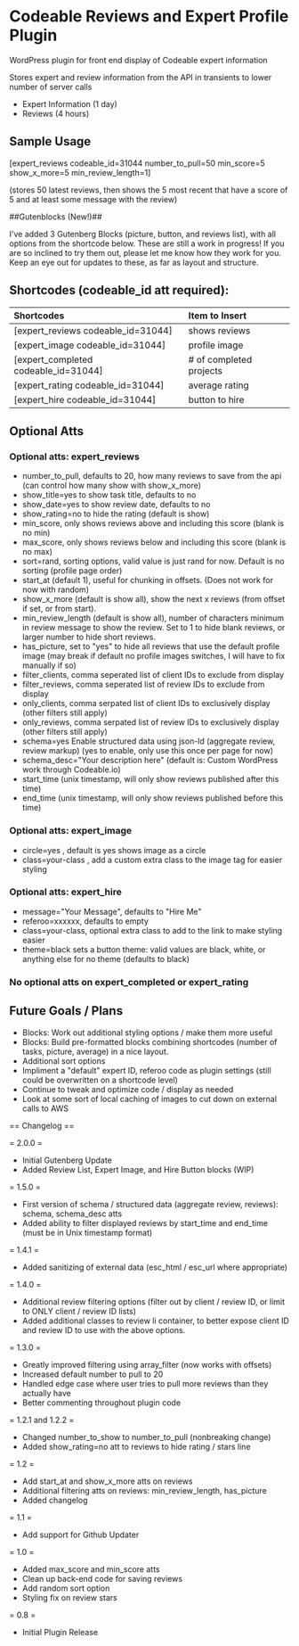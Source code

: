 # Codeable Reviews and Expert Profile Plugin

WordPress plugin for front end display of Codeable expert information

Stores expert and review information from the API in transients to lower number of server calls
* Expert Information (1 day)
* Reviews (4 hours)

## Sample Usage

[expert_reviews codeable_id=31044 number_to_pull=50 min_score=5 show_x_more=5 min_review_length=1]

(stores 50 latest reviews, then shows the 5 most recent that have a score of 5 and at least some message with the review)

##Gutenblocks (New!)##

I've added 3 Gutenberg Blocks (picture, button, and reviews list), with all options from the shortcode below. These are still a work in progress! If you are so inclined to try them out, please let me know how they work for you. Keep an eye out for updates to these, as far as layout and structure.

## Shortcodes (codeable_id att required):

| Shortcodes       | Item to Insert       |
|:------------- |:-------------|
| [expert_reviews codeable_id=31044] | shows reviews |
| [expert_image codeable_id=31044] | profile image |
| [expert_completed codeable_id=31044] | # of completed projects |
| [expert_rating codeable_id=31044] | average rating |
| [expert_hire codeable_id=31044] | button to hire |

## Optional Atts
### Optional atts: expert_reviews
* number_to_pull, defaults to 20, how many reviews to save from the api (can control how many show with show_x_more)
* show_title=yes to show task title, defaults to no
* show_date=yes to show review date, defaults to no
* show_rating=no to hide the rating (default is show)
* min_score, only shows reviews above and including this score (blank is no min)
* max_score, only shows reviews below and including this score (blank is no max)
* sort=rand, sorting options, valid value is just rand for now. Default is no sorting (profile page order)
* start_at (default 1), useful for chunking in offsets. (Does not work for now with random)
* show_x_more (default is show all), show the next x reviews (from offset if set, or from start).
* min_review_length (default is show all), number of characters minimum in review message to show the review. Set to 1 to hide blank reviews, or larger number to hide short reviews. 
* has_picture, set to "yes" to hide all reviews that use the default profile image (may break if default no profile images switches, I will have to fix manually if so)
* filter_clients, comma seperated list of client IDs to exclude from display
* filter_reviews, comma seperated list of review IDs to exclude from display
* only_clients, comma serpated list of client IDs to exclusively display (other filters still apply)
* only_reviews, comma serpated list of review IDs to exclusively display (other filters still apply)
* schema=yes Enable structured data using json-ld (aggregate review, review markup) (yes to enable, only use this once per page for now)
* schema_desc="Your description here" (default is: Custom WordPress work through Codeable.io)
* start_time (unix timestamp, will only show reviews published after this time)
* end_time (unix timestamp, will only show reviews published before this time)

### Optional atts: expert_image
* circle=yes , default is yes shows image as a circle
* class=your-class , add a custom extra class to the image tag for easier styling

### Optional atts: expert_hire
* message="Your Message", defaults to "Hire Me"
* referoo=xxxxxx, defaults to empty
* class=your-class, optional extra class to add to the link to make styling easier
* theme=black sets a button theme: valid values are black, white, or anything else for no theme (defaults to black)

### No optional atts on expert_completed or expert_rating

## Future Goals / Plans

* Blocks: Work out additional styling options / make them more useful
* Blocks: Build pre-formatted blocks combining shortcodes (number of tasks, picture, average) in a nice layout.
* Additional sort options
* Impliment a "default" expert ID, referoo code as plugin settings (still could be overwritten on a shortcode level)
* Continue to tweak and optimize code / display as needed
* Look at some sort of local caching of images to cut down on external calls to AWS

== Changelog ==

= 2.0.0 =
* Initial Gutenberg Update
* Added Review List, Expert Image, and Hire Button blocks (WIP)

= 1.5.0 =
* First version of schema / structured data (aggregate review, reviews): schema, schema_desc atts
* Added ability to filter displayed reviews by start_time and end_time (must be in Unix timestamp format)

= 1.4.1 =
* Added sanitizing of external data (esc_html / esc_url where appropriate)

= 1.4.0 =
* Additional review filtering options (filter out by client / review ID, or limit to ONLY client / review ID lists)
* Added additional classes to review li container, to better expose client ID and review ID to use with the above options.

= 1.3.0 =
* Greatly improved filtering using array_filter (now works with offsets)
* Increased default number to pull to 20
* Handled edge case where user tries to pull more reviews than they actually have
* Better commenting throughout plugin code

= 1.2.1 and 1.2.2 =
* Changed number_to_show to number_to_pull (nonbreaking change)
* Added show_rating=no att to reviews to hide rating / stars line

= 1.2 =
* Add start_at and show_x_more atts on reviews
* Additional filtering atts on reviews: min_review_length, has_picture
* Added changelog

= 1.1 =
* Add support for Github Updater

= 1.0 =
* Added max_score and min_score atts
* Clean up back-end code for saving reviews
* Add random sort option
* Styling fix on review stars

= 0.8 =
* Initial Plugin Release
